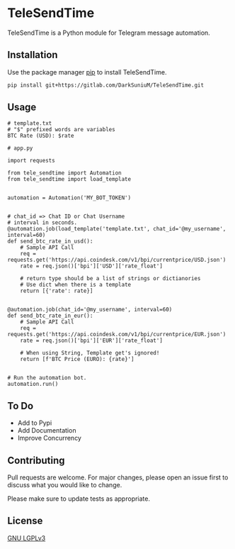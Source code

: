# TeleSendTime
TeleSendTime is a Python module for Telegram message automation.

## Installation

Use the package manager [pip](https://pip.pypa.io/en/stable/) to install TeleSendTime.

```bash
pip install git+https://gitlab.com/DarkSuniuM/TeleSendTime.git
```

## Usage

```
# template.txt
# "$" prefixed words are variables
BTC Rate (USD): $rate
```

```python3
# app.py

import requests

from tele_sendtime import Automation
from tele_sendtime import load_template


automation = Automation('MY_BOT_TOKEN')


# chat_id => Chat ID or Chat Username
# interval in seconds.
@automation.job(load_template('template.txt', chat_id='@my_username', interval=60)
def send_btc_rate_in_usd():
    # Sample API Call
    req = requests.get('https://api.coindesk.com/v1/bpi/currentprice/USD.json')
    rate = req.json()['bpi']['USD']['rate_float']

    # return type should be a list of strings or dictianories
    # Use dict when there is a template
    return [{'rate': rate}] 


@automation.job(chat_id='@my_username', interval=60)
def send_btc_rate_in_eur():
    # Sample API Call
    req = requests.get('https://api.coindesk.com/v1/bpi/currentprice/EUR.json')
    rate = req.json()['bpi']['EUR']['rate_float']

    # When using String, Template get's ignored!
    return [f'BTC Price (EURO): {rate}']


# Run the automation bot.
automation.run()
```

## To Do
* Add to Pypi
* Add Documentation
* Improve Concurrency


## Contributing
Pull requests are welcome. For major changes, please open an issue first to discuss what you would like to change.

Please make sure to update tests as appropriate.

## License
[GNU LGPLv3](https://choosealicense.com/licenses/lgpl-3.0/)